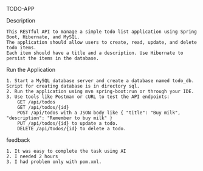 TODO-APP

Description

    This RESTful API to manage a simple todo list application using Spring Boot, Hibernate, and MySQL. 
    The application should allow users to create, read, update, and delete todo items. 
    Each item should have a title and a description. Use Hibernate to persist the items in the database.

Run the Application

    1. Start a MySQL database server and create a database named todo_db. Script for creating database is in directory sql.
    2. Run the application using mvn spring-boot:run or through your IDE.
    3. Use tools like Postman or cURL to test the API endpoints:
        GET /api/todos
        GET /api/todos/{id}
        POST /api/todos with a JSON body like { "title": "Buy milk", "description": "Remember to buy milk" }
        PUT /api/todos/{id} to update a todo.
        DELETE /api/todos/{id} to delete a todo.

feedback

    1. It was easy to complete the task using AI
    2. I needed 2 hours
    3. I had problem only with pom.xml.